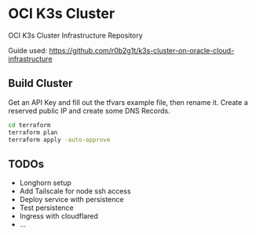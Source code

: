 # OCI K3s Cluster

OCI K3s Cluster Infrastructure Repository

Guide used: https://github.com/r0b2g1t/k3s-cluster-on-oracle-cloud-infrastructure

## Build Cluster

Get an API Key and fill out the tfvars example file, then rename it. Create a reserved public IP and create some DNS Records.

``` bash
cd terraform
terraform plan
terraform apply -auto-approve
```

## TODOs

- Longhorn setup
- Add Tailscale for node ssh access
- Deploy service with persistence
- Test persistence
- Ingress with cloudflared
- ...